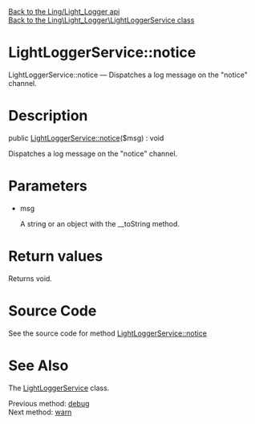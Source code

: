 [Back to the Ling/Light_Logger api](https://github.com/lingtalfi/Light_Logger/blob/master/doc/api/Ling/Light_Logger.md)<br>
[Back to the Ling\Light_Logger\LightLoggerService class](https://github.com/lingtalfi/Light_Logger/blob/master/doc/api/Ling/Light_Logger/LightLoggerService.md)


LightLoggerService::notice
================



LightLoggerService::notice — Dispatches a log message on the "notice" channel.




Description
================


public [LightLoggerService::notice](https://github.com/lingtalfi/Light_Logger/blob/master/doc/api/Ling/Light_Logger/LightLoggerService/notice.md)($msg) : void




Dispatches a log message on the "notice" channel.




Parameters
================


- msg

    A string or an object with the __toString method.


Return values
================

Returns void.








Source Code
===========
See the source code for method [LightLoggerService::notice](https://github.com/lingtalfi/Light_Logger/blob/master/LightLoggerService.php#L247-L250)


See Also
================

The [LightLoggerService](https://github.com/lingtalfi/Light_Logger/blob/master/doc/api/Ling/Light_Logger/LightLoggerService.md) class.

Previous method: [debug](https://github.com/lingtalfi/Light_Logger/blob/master/doc/api/Ling/Light_Logger/LightLoggerService/debug.md)<br>Next method: [warn](https://github.com/lingtalfi/Light_Logger/blob/master/doc/api/Ling/Light_Logger/LightLoggerService/warn.md)<br>

